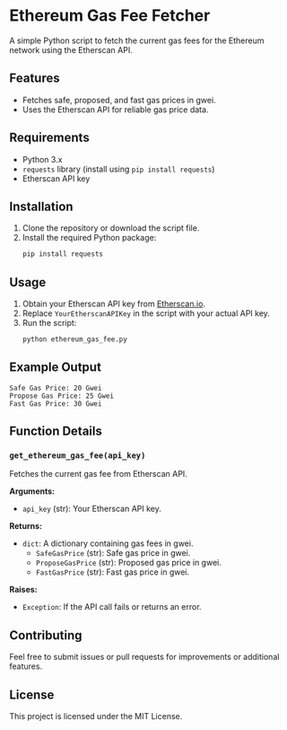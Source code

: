 # Ethereum Gas Fee Fetcher

A simple Python script to fetch the current gas fees for the Ethereum network using the Etherscan API.

## Features

- Fetches safe, proposed, and fast gas prices in gwei.
- Uses the Etherscan API for reliable gas price data.

## Requirements

- Python 3.x
- `requests` library (install using `pip install requests`)
- Etherscan API key

## Installation

1. Clone the repository or download the script file.
2. Install the required Python package:
    ```sh
    pip install requests
    ```

## Usage

1. Obtain your Etherscan API key from [Etherscan.io](https://etherscan.io/register).
2. Replace `YourEtherscanAPIKey` in the script with your actual API key.
3. Run the script:
    ```sh
    python ethereum_gas_fee.py
    ```

## Example Output

```
Safe Gas Price: 20 Gwei
Propose Gas Price: 25 Gwei
Fast Gas Price: 30 Gwei
```

## Function Details

### `get_ethereum_gas_fee(api_key)`

Fetches the current gas fee from Etherscan API.

**Arguments:**
- `api_key` (str): Your Etherscan API key.

**Returns:**
- `dict`: A dictionary containing gas fees in gwei.
  - `SafeGasPrice` (str): Safe gas price in gwei.
  - `ProposeGasPrice` (str): Proposed gas price in gwei.
  - `FastGasPrice` (str): Fast gas price in gwei.

**Raises:**
- `Exception`: If the API call fails or returns an error.

## Contributing

Feel free to submit issues or pull requests for improvements or additional features.

## License

This project is licensed under the MIT License.
